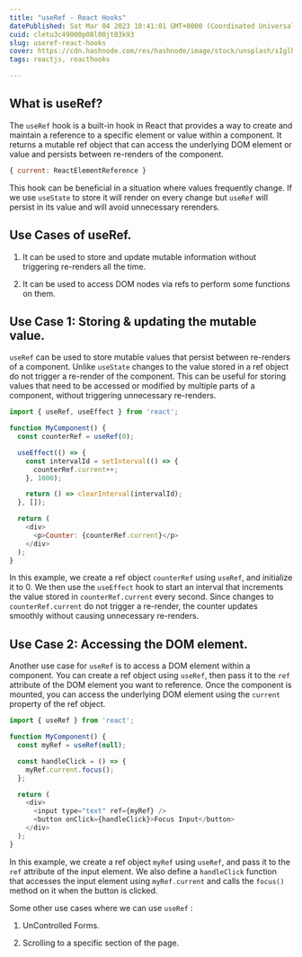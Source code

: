 ```yaml
---
title: "useRef - React Hooks"
datePublished: Sat Mar 04 2023 10:41:01 GMT+0000 (Coordinated Universal Time)
cuid: cletu3c49000p08l00jt03k93
slug: useref-react-hooks
cover: https://cdn.hashnode.com/res/hashnode/image/stock/unsplash/sIglh0SISjo/upload/107776251d4af85663b2ff1f805b6154.jpeg
tags: reactjs, reacthooks

---
```


## What is useRef?

The `useRef` hook is a built-in hook in React that provides a way to create and maintain a reference to a specific element or value within a component. It returns a mutable ref object that can access the underlying DOM element or value and persists between re-renders of the component.

```javascript
{ current: ReactElementReference }
```

This hook can be beneficial in a situation where values frequently change. If we use `useState` to store it will render on every change but `useRef` will persist in its value and will avoid unnecessary rerenders.

## Use Cases of useRef.

1. It can be used to store and update mutable information without triggering re-renders all the time.
    
2. It can be used to access DOM nodes via refs to perform some functions on them.
    

## Use Case 1: Storing & updating the mutable value.

`useRef` can be used to store mutable values that persist between re-renders of a component. Unlike `useState` changes to the value stored in a ref object do not trigger a re-render of the component. This can be useful for storing values that need to be accessed or modified by multiple parts of a component, without triggering unnecessary re-renders.

```javascript
import { useRef, useEffect } from 'react';

function MyComponent() {
  const counterRef = useRef(0);

  useEffect(() => {
    const intervalId = setInterval(() => {
      counterRef.current++;
    }, 1000);

    return () => clearInterval(intervalId);
  }, []);

  return (
    <div>
      <p>Counter: {counterRef.current}</p>
    </div>
  );
}
```

In this example, we create a ref object `counterRef` using `useRef`, and initialize it to 0. We then use the `useEffect` hook to start an interval that increments the value stored in `counterRef.current` every second. Since changes to `counterRef.current` do not trigger a re-render, the counter updates smoothly without causing unnecessary re-renders.

## Use Case 2: Accessing the DOM element.

Another use case for `useRef` is to access a DOM element within a component. You can create a ref object using `useRef`, then pass it to the `ref` attribute of the DOM element you want to reference. Once the component is mounted, you can access the underlying DOM element using the `current` property of the ref object.

```javascript
import { useRef } from 'react';

function MyComponent() {
  const myRef = useRef(null);

  const handleClick = () => {
    myRef.current.focus();
  };

  return (
    <div>
      <input type="text" ref={myRef} />
      <button onClick={handleClick}>Focus Input</button>
    </div>
  );
}
```

In this example, we create a ref object `myRef` using `useRef`, and pass it to the `ref` attribute of the input element. We also define a `handleClick` function that accesses the input element using `myRef.current` and calls the `focus()` method on it when the button is clicked.

Some other use cases where we can use `useRef` :

1. UnControlled Forms.
    
2. Scrolling to a specific section of the page.